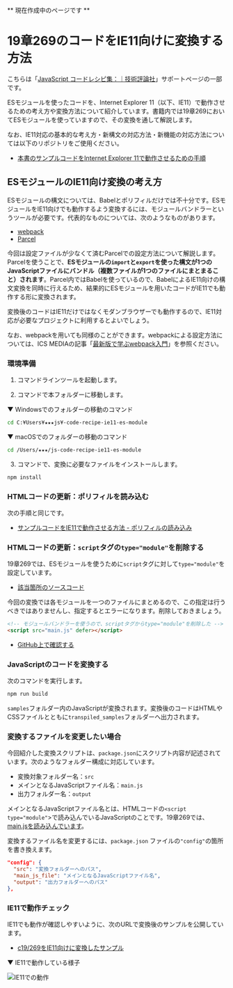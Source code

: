 ** 現在作成中のページです **

# 19章269のコードをIE11向けに変換する方法
こちらは「[JavaScript コードレシピ集：｜技術評論社](https://gihyo.jp/book/2019/978-4-297-10368-2/support)」サポートページの一部です。

ESモジュールを使ったコードを、Internet Explorer 11（以下、IE11）で動作させるための考え方や変換方法について紹介しています。書籍内では19章269においてESモジュールを使っていますので、その変換を通して解説します。

なお、IE11対応の基本的な考え方・新構文の対応方法・新機能の対応方法については以下のリポジトリをご使用ください。

- [本書のサンプルコードをInternet Explorer 11で動作させるための手順](https://github.com/ics-creative/js-code-recipe-ie11)

## ESモジュールのIE11向け変換の考え方

ESモジュールの構文については、Babelとポリフィルだけでは不十分です。ESモジュールをIE11向けでも動作するよう変換するには、モジュールバンドラーというツールが必要です。代表的なものについては、次のようなものがあります。

- [webpack](https://ics.media/entry/12140)
- [Parcel](https://parceljs.org/)

今回は設定ファイルが少なくて済むParcelでの設定方法について解説します。Parcelを使うことで、**ESモジュールの`import`と`export`を使った構文が1つのJavaScriptファイルにバンドル（複数ファイルが1つのファイルにまとまること）されます**。Parcel内ではBabelを使っているので、BabelによるIE11向けの構文変換を同時に行えるため、結果的にESモジュールを用いたコードがIE11でも動作する形に変換されます。

変換後のコードはIE11だけではなくモダンブラウザーでも動作するので、IE11対応が必要なプロジェクトに利用するとよいでしょう。

なお、webpackを用いても同様のことができます。webpackによる設定方法については、ICS MEDIAの記事「[最新版で学ぶwebpack入門](https://ics.media/entry/12140)」を参照ください。

### 環境準備
1. コマンドラインツールを起動します。

2. コマンドで本フォルダーに移動します。

▼ Windowsでのフォルダーの移動のコマンド

```bash
cd C:¥Users¥★★★js¥-code-recipe-ie11-es-module
```

▼ macOSでのフォルダーの移動のコマンド

```bash
cd /Users/★★★/js-code-recipe-ie11-es-module
```

3. コマンドで、変換に必要なファイルをインストールします。

```bash
npm install
```

### HTMLコードの更新：ポリフィルを読み込む

次の手順と同じです。

- [サンプルコードをIE11で動作させる方法 - ポリフィルの読み込み](https://github.com/ics-creative/js-code-recipe-ie11#html%E3%82%B3%E3%83%BC%E3%83%89%E3%81%A7%E3%83%9D%E3%83%AA%E3%83%95%E3%82%A3%E3%83%AB%E3%82%92%E8%AA%AD%E3%81%BF%E8%BE%BC%E3%82%80)

### HTMLコードの更新：`script`タグの`type="module"`を削除する
19章269では、ESモジュールを使うために`script`タグに対して`type="module"`を設定しています。

- [該当箇所のソースコード](https://github.com/ics-creative/js-code-recipe/blob/master/samples/c19/269/index.html#L8)

今回の変換では各モジュールを一つのファイルにまとめるので、この指定は行うべきではありませんし、指定するとエラーになります。削除しておきましょう。

```html
<!-- モジュールバンドラーを使うので、scriptタグからtype="module"を削除した -->
<script src="main.js" defer></script>
```

- [GitHub上で確認する](https://github.com/ics-creative/js-code-recipe-ie11-es-module/blob/master/samples/c19/269/index.html#L8-L9)

### JavaScriptのコードを変換する

次のコマンドを実行します。

```bash
npm run build
```

`samples`フォルダー内のJavaScriptが変換されます。変換後のコードはHTMLやCSSファイルとともに`transpiled_samples`フォルダーへ出力されます。

### 変換するファイルを変更したい場合

今回紹介した変換スクリプトは、`package.json`にスクリプト内容が記述されています。次のようなフォルダー構成に対応しています。

- 変換対象フォルダー名：`src`
- メインとなるJavaScriptファイル名：`main.js`
- 出力フォルダー名：`output`

メインとなるJavaScriptファイル名とは、HTMLコードの`<script type="module"`></script>で読み込んでいるJavaScriptのことです。19章269では、[main.jsを読み込んでいます](https://github.com/ics-creative/js-code-recipe/blob/19c182b4d6b94286ebe4f179dba6f672775ce8ae/samples/c19/269/index.html#L8)。

変換するファイル名を変更するには、`package.json` ファイルの`"config"`の箇所を書き換えます。

```json
"config": {
  "src": "変換フォルダーへのパス",
  "main_js_file": "メインとなるJavaScriptファイル名",
  "output": "出力フォルダーへのパス"
},
```

### IE11で動作チェック
IE11でも動作が確認しやすいように、次のURLで変換後のサンプルを公開しています。

- [c19/269をIE11向けに変換したサンプル](https://ics-creative.github.io/js-code-recipe-ie11-es-module/www/c19/269/index.html)

▼ IE11で動作している様子

![IE11での動作](https://user-images.githubusercontent.com/7123759/51656025-adc5c480-1fe2-11e9-9d35-f188e0b952c2.png)


